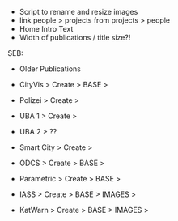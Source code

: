 - Script to rename and resize images
- link people > projects from projects > people
- Home Intro Text
- Width of publications / title size?!

SEB:
- Older Publications

- CityVis     > Create > BASE > 
- Polizei     > Create > 
- UBA 1       > Create >
- UBA 2       > ??
- Smart City  > Create > 
- ODCS        > Create > BASE > 
- Parametric  > Create > BASE > 
- IASS        > Create > BASE > IMAGES > 
- KatWarn     > Create > BASE > IMAGES >

